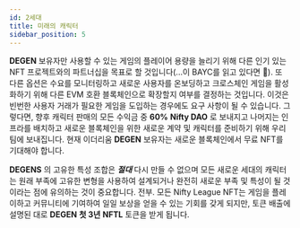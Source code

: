 ```yaml
---
id: 2세대
title: 미래의 캐릭터
sidebar_position: 5
---
```


**DEGEN** 보유자만 사용할 수 있는 게임의 플레이어 용량을 늘리기 위해 다른 인기 있는 NFT 프로젝트와의 파트너십을 목표로 할 것입니다(...이 BAYC를 읽고 있다면 💜). 또 다른 옵션은 수요를 모니터링하고 새로운 사용자를 온보딩하고 크로스체인 게임을 활성화하기 위해 다른 EVM 호환 블록체인으로 확장할지 여부를 결정하는 것입니다. 이것은 빈번한 사용자 거래가 필요한 게임을 도입하는 경우에도 요구 사항이 될 수 있습니다. 그렇다면, 향후 캐릭터 판매의 모든 수익금 중 **60%** **Nifty DAO** 로 보내지고 나머지는 인프라를 배치하고 새로운 블록체인을 위한 새로운 계약 및 캐릭터를 준비하기 위해 우리 팀에 보내집니다. 현재 이더리움 **DEGEN** 보유자는 새로운 블록체인에서 무료 NFT를 기대해야 합니다.

**DEGENS** 의 고유한 특성 조합은 **_절대_** 다시 만들 수 없으며 모든 새로운 세대의 캐릭터는 원래 부족에 고유한 변형을 사용하여 설계되거나 완전히 새로운 부족 및 특성이 될 것이라는 점에 유의하는 것이 중요합니다. 전부. 모든 Nifty League NFT는 게임을 플레이하고 커뮤니티에 기여하여 일일 보상을 얻을 수 있는 기회를 갖게 되지만, 토큰 배출에 설명된 대로 **DEGEN** **첫 3년** **NFTL** 토큰을 받게 됩니다.
